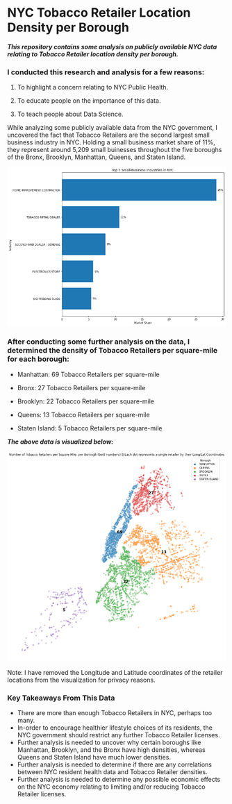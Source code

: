 # NYC Tobacco Retailer Location Density per Borough
***This repository contains some analysis on publicly available NYC data relating to Tobacco Retailer location density per borough.***

### I conducted this research and analysis for a few reasons:

1) To highlight a concern relating to NYC Public Health.

2) To educate people on the importance of this data.

3) To teach people about Data Science.

While analyzing some publicly available data from the NYC government, I uncovered the fact that Tobacco Retailers are the second largest small business industry in NYC. Holding a small business market share of 11%, they represent around 5,209 small buinesses throughout the five boroughs of the Bronx, Brooklyn, Manhattan, Queens, and Staten Island.

![Top 5 Small Business Industries in NYC](https://github.com/TechProofreader/NYC-Tobacco-Retailer-Location-Density/blob/b86e33266c5a723d8f81390906092b27545cb46a/Top_5_Small_Biz_NYC.png)

### After conducting some further analysis on the data, I determined the density of Tobacco Retailers per square-mile for each borough:

* Manhattan: 69 Tobacco Retailers per square-mile

* Bronx: 27 Tobacco Retailers per square-mile

* Brooklyn: 22 Tobacco Retailers per square-mile

* Queens: 13 Tobacco Retailers per square-mile

* Staten Island: 5 Tobacco Retailers per square-mile

***The above data is visualized below:***

![Tobacco Retailer Location Density](https://github.com/TechProofreader/NYC-Tobacco-Retailer-Location-Density/blob/b86e33266c5a723d8f81390906092b27545cb46a/NYC_Tobacco_Density.png)

Note: I have removed the Longitude and Latitude coordinates of the retailer locations from the visualization for privacy reasons.

### Key Takeaways From This Data

* There are more than enough Tobacco Retailers in NYC, perhaps too many.
* In-order to encourage healthier lifestyle choices of its residents, the NYC government should restrict any further Tobacco Retailer licenses.
* Further analysis is needed to uncover why certain boroughs like Manhattan, Brooklyn, and the Bronx have high densities, whereas Queens and Staten Island have much lower densities.
* Further analysis is needed to determine if there are any correlations between NYC resident health data and Tobacco Retailer densities.
* Further analysis is needed to determine any possible economic effects on the NYC economy relating to limiting and/or reducing Tobacco Retailer licenses.
